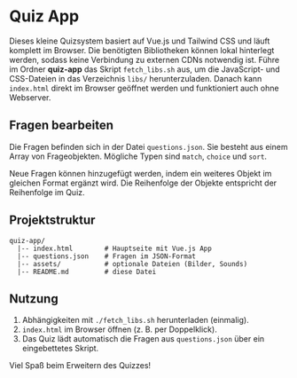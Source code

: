 # Quiz App

Dieses kleine Quizsystem basiert auf Vue.js und Tailwind CSS und läuft komplett im Browser. Die benötigten Bibliotheken können lokal hinterlegt werden, sodass keine Verbindung zu externen CDNs notwendig ist.
Führe im Ordner **quiz-app** das Skript `fetch_libs.sh` aus, um die JavaScript- und CSS-Dateien in das Verzeichnis `libs/` herunterzuladen. Danach kann `index.html` direkt im Browser geöffnet werden und funktioniert auch ohne Webserver.


## Fragen bearbeiten

Die Fragen befinden sich in der Datei `questions.json`. Sie besteht aus einem Array von Frageobjekten. Mögliche Typen sind `match`, `choice` und `sort`.

Neue Fragen können hinzugefügt werden, indem ein weiteres Objekt im gleichen Format ergänzt wird. Die Reihenfolge der Objekte entspricht der Reihenfolge im Quiz.

## Projektstruktur

```
quiz-app/
  |-- index.html        # Hauptseite mit Vue.js App
  |-- questions.json    # Fragen im JSON-Format
  |-- assets/           # optionale Dateien (Bilder, Sounds)
  |-- README.md         # diese Datei
```

## Nutzung

1. Abhängigkeiten mit `./fetch_libs.sh` herunterladen (einmalig).
2. `index.html` im Browser öffnen (z. B. per Doppelklick).
3. Das Quiz lädt automatisch die Fragen aus `questions.json` über ein eingebettetes Skript.

Viel Spaß beim Erweitern des Quizzes!

